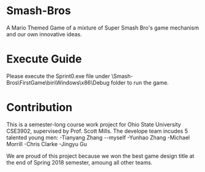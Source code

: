 # Smash-Bros
A Mario Themed Game of a mixture of Super Smash Bro's game mechanism and our own innovative ideas.

# Execute Guide
Please execute the Sprint0.exe file under \Smash-Bros\FirstGame\bin\Windows\x86\Debug folder to run the game.

# Contribution
This is a semester-long course work project for Ohio State University CSE3902, supervised by Prof. Scott Mills. The develope team incudes 5 talented young men:
-Tianyang Zhang --myself
-Yunhao Zhang
-Michael Morrill
-Chris Clarke
-Jingyu Gu

We are proud of this project because we won the best game design title at the end of Spring 2018 semester, amoung all other teams.
